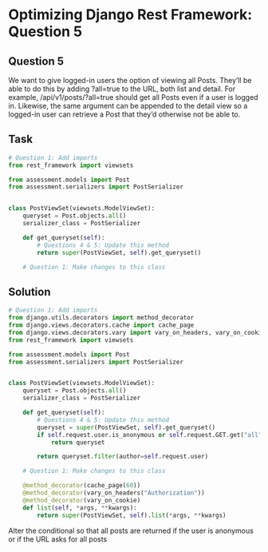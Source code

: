 # Optimizing Django Rest Framework: Question 5

## Question 5
We want to give logged-in users the option of viewing all Posts. They’ll be able to do this by adding ?all=true to the URL, both list and detail. For example, /api/v1/posts/?all=true should get all Posts even if a user is logged in. Likewise, the same argument can be appended to the detail view so a logged-in user can retrieve a Post that they’d otherwise not be able to.


## Task

```python
# Question 1: Add imports
from rest_framework import viewsets

from assessment.models import Post
from assessment.serializers import PostSerializer


class PostViewSet(viewsets.ModelViewSet):
    queryset = Post.objects.all()
    serializer_class = PostSerializer

    def get_queryset(self):
        # Questions 4 & 5: Update this method
        return super(PostViewSet, self).get_queryset()

    # Question 1: Make changes to this class
```


## Solution

```python
# Question 1: Add imports
from django.utils.decorators import method_decorator
from django.views.decorators.cache import cache_page
from django.views.decorators.vary import vary_on_headers, vary_on_cookie
from rest_framework import viewsets

from assessment.models import Post
from assessment.serializers import PostSerializer


class PostViewSet(viewsets.ModelViewSet):
    queryset = Post.objects.all()
    serializer_class = PostSerializer

    def get_queryset(self):
        # Questions 4 & 5: Update this method
        queryset = super(PostViewSet, self).get_queryset()
        if self.request.user.is_anonymous or self.request.GET.get("all") == "true":
            return queryset

        return queryset.filter(author=self.request.user)

    # Question 1: Make changes to this class

    @method_decorator(cache_page(60))
    @method_decorator(vary_on_headers("Authorization"))
    @method_decorator(vary_on_cookie)
    def list(self, *args, **kwargs):
        return super(PostViewSet, self).list(*args, **kwargs)
```

Alter the conditional so that all posts are returned if the user is anonymous or if the URL asks for all posts
